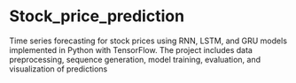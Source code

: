 # Stock_price_prediction
Time series forecasting for stock prices using RNN, LSTM, and GRU models implemented in Python with TensorFlow. The project includes data preprocessing, sequence generation, model training, evaluation, and visualization of predictions
